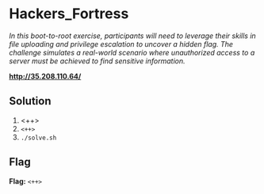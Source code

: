 # Hackers_Fortress
*In this boot-to-root exercise, participants will need to leverage their skills in file uploading and privilege escalation to uncover a hidden flag. The challenge simulates a real-world scenario where unauthorized access to a server must be achieved to find sensitive information.*

**http://35.208.110.64/**

## Solution
1. <++>
2. `<++>`
3. `./solve.sh`


## Flag
**Flag:** `<++>`
